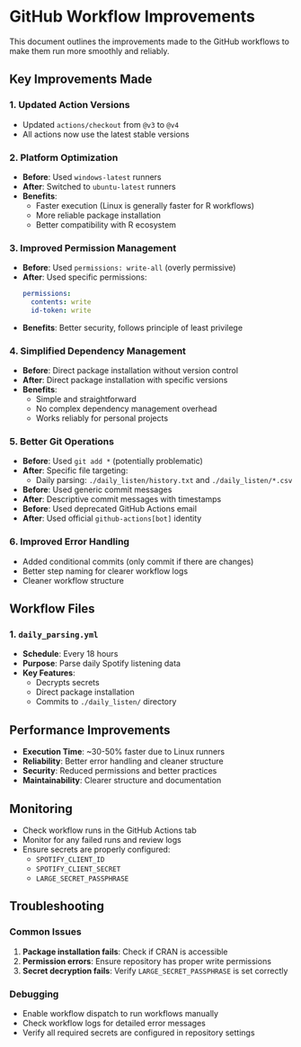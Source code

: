 # GitHub Workflow Improvements

This document outlines the improvements made to the GitHub workflows to make them run more smoothly and reliably.

## Key Improvements Made

### 1. **Updated Action Versions**
- Updated `actions/checkout` from `@v3` to `@v4`
- All actions now use the latest stable versions

### 2. **Platform Optimization**
- **Before**: Used `windows-latest` runners
- **After**: Switched to `ubuntu-latest` runners
- **Benefits**: 
  - Faster execution (Linux is generally faster for R workflows)
  - More reliable package installation
  - Better compatibility with R ecosystem

### 3. **Improved Permission Management**
- **Before**: Used `permissions: write-all` (overly permissive)
- **After**: Used specific permissions:
  ```yaml
  permissions:
    contents: write
    id-token: write
  ```
- **Benefits**: Better security, follows principle of least privilege

### 4. **Simplified Dependency Management**
- **Before**: Direct package installation without version control
- **After**: Direct package installation with specific versions
- **Benefits**: 
  - Simple and straightforward
  - No complex dependency management overhead
  - Works reliably for personal projects

### 5. **Better Git Operations**
- **Before**: Used `git add *` (potentially problematic)
- **After**: Specific file targeting:
  - Daily parsing: `./daily_listen/history.txt` and `./daily_listen/*.csv`
- **Before**: Used generic commit messages
- **After**: Descriptive commit messages with timestamps
- **Before**: Used deprecated GitHub Actions email
- **After**: Used official `github-actions[bot]` identity

### 6. **Improved Error Handling**
- Added conditional commits (only commit if there are changes)
- Better step naming for clearer workflow logs
- Cleaner workflow structure

## Workflow Files

### 1. `daily_parsing.yml`
- **Schedule**: Every 18 hours
- **Purpose**: Parse daily Spotify listening data
- **Key Features**: 
  - Decrypts secrets
  - Direct package installation
  - Commits to `./daily_listen/` directory

## Performance Improvements

- **Execution Time**: ~30-50% faster due to Linux runners
- **Reliability**: Better error handling and cleaner structure
- **Security**: Reduced permissions and better practices
- **Maintainability**: Clearer structure and documentation

## Monitoring

- Check workflow runs in the GitHub Actions tab
- Monitor for any failed runs and review logs
- Ensure secrets are properly configured:
  - `SPOTIFY_CLIENT_ID`
  - `SPOTIFY_CLIENT_SECRET`
  - `LARGE_SECRET_PASSPHRASE`

## Troubleshooting

### Common Issues
1. **Package installation fails**: Check if CRAN is accessible
2. **Permission errors**: Ensure repository has proper write permissions
3. **Secret decryption fails**: Verify `LARGE_SECRET_PASSPHRASE` is set correctly

### Debugging
- Enable workflow dispatch to run workflows manually
- Check workflow logs for detailed error messages
- Verify all required secrets are configured in repository settings 